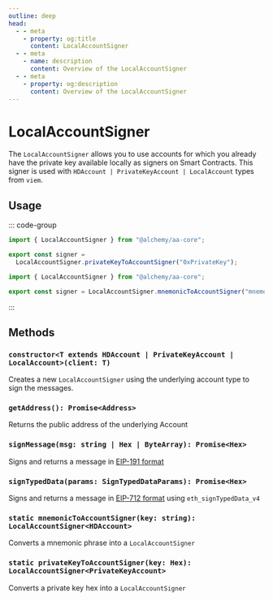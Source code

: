 ```yaml
---
outline: deep
head:
  - - meta
    - property: og:title
      content: LocalAccountSigner
  - - meta
    - name: description
      content: Overview of the LocalAccountSigner
  - - meta
    - property: og:description
      content: Overview of the LocalAccountSigner
---
```


# LocalAccountSigner

The `LocalAccountSigner` allows you to use accounts for which you already have the private key available locally as signers on Smart Contracts. This signer is used with `HDAccount | PrivateKeyAccount | LocalAccount` types from `viem`.

## Usage

::: code-group

```ts [private-key.ts]
import { LocalAccountSigner } from "@alchemy/aa-core";

export const signer =
  LocalAccountSigner.privateKeyToAccountSigner("0xPrivateKey");
```

```ts [mnemonic.ts]
import { LocalAccountSigner } from "@alchemy/aa-core";

export const signer = LocalAccountSigner.mnemonicToAccountSigner("mnemonic");
```

:::

## Methods

### `constructor<T extends HDAccount | PrivateKeyAccount | LocalAccount>(client: T)`

Creates a new `LocalAccountSigner` using the underlying account type to sign the messages.

### `getAddress(): Promise<Address>`

Returns the public address of the underlying Account

### `signMessage(msg: string | Hex | ByteArray): Promise<Hex>`

Signs and returns a message in [EIP-191 format](https://eips.ethereum.org/EIPS/eip-191)

### `signTypedData(params: SignTypedDataParams): Promise<Hex>`

Signs and returns a message in [EIP-712 format](https://eips.ethereum.org/EIPS/eip-712) using `eth_signTypedData_v4`

### `static mnemonicToAccountSigner(key: string): LocalAccountSigner<HDAccount>`

Converts a mnemonic phrase into a `LocalAccountSigner`

### `static privateKeyToAccountSigner(key: Hex): LocalAccountSigner<PrivateKeyAccount>`

Converts a private key hex into a `LocalAccountSigner`
